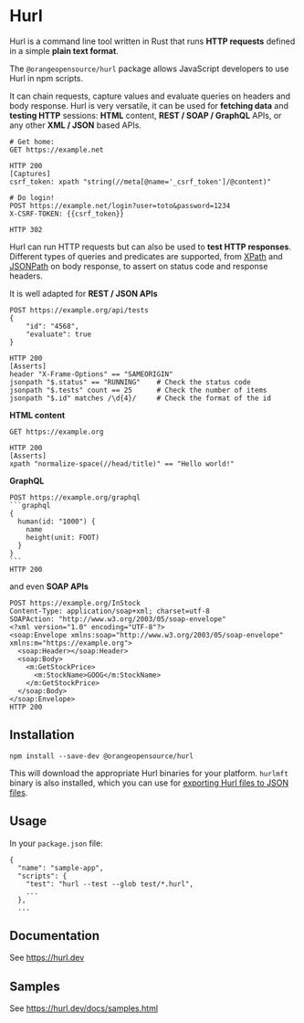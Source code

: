 # Hurl

Hurl is a command line tool written in Rust that runs <b>HTTP requests</b> defined in a simple <b>plain text format</b>.

The `@orangeopensource/hurl` package allows JavaScript developers to use Hurl in npm scripts.

It can chain requests, capture values and evaluate queries on headers and body response. Hurl is very
versatile, it can be used for <b>fetching data</b> and <b>testing HTTP</b> sessions: <b>HTML</b> content, <b>REST / SOAP / GraphQL</b> APIs, or any other <b>XML / JSON</b> based APIs.


```hurl
# Get home:
GET https://example.net

HTTP 200
[Captures]
csrf_token: xpath "string(//meta[@name='_csrf_token']/@content)"

# Do login!
POST https://example.net/login?user=toto&password=1234
X-CSRF-TOKEN: {{csrf_token}}

HTTP 302
```

Hurl can run HTTP requests but can also be used to <b>test HTTP responses</b>.
Different types of queries and predicates are supported, from [XPath](https://en.wikipedia.org/wiki/XPath) and 
[JSONPath](https://goessner.net/articles/JsonPath/) on body response, to assert on status code and response headers.

It is well adapted for <b>REST / JSON APIs</b>

```hurl
POST https://example.org/api/tests
{
    "id": "4568",
    "evaluate": true
}

HTTP 200
[Asserts]
header "X-Frame-Options" == "SAMEORIGIN"
jsonpath "$.status" == "RUNNING"    # Check the status code
jsonpath "$.tests" count == 25      # Check the number of items
jsonpath "$.id" matches /\d{4}/     # Check the format of the id
```

<b>HTML content</b>

```hurl
GET https://example.org

HTTP 200
[Asserts]
xpath "normalize-space(//head/title)" == "Hello world!"
```

<b>GraphQL</b>

~~~hurl
POST https://example.org/graphql
```graphql
{
  human(id: "1000") {
    name
    height(unit: FOOT)
  }
}
```
HTTP 200
~~~

and even <b>SOAP APIs</b>

```hurl
POST https://example.org/InStock
Content-Type: application/soap+xml; charset=utf-8
SOAPAction: "http://www.w3.org/2003/05/soap-envelope"
<?xml version="1.0" encoding="UTF-8"?>
<soap:Envelope xmlns:soap="http://www.w3.org/2003/05/soap-envelope" xmlns:m="https://example.org">
  <soap:Header></soap:Header>
  <soap:Body>
    <m:GetStockPrice>
      <m:StockName>GOOG</m:StockName>
    </m:GetStockPrice>
  </soap:Body>
</soap:Envelope>
HTTP 200
```

## Installation

```
npm install --save-dev @orangeopensource/hurl
```

This will download the appropriate Hurl binaries for your platform. `hurlmft` binary is also installed, which 
you can use for [exporting Hurl files to JSON files](https://hurl.dev/docs/frequently-asked-questions.html#how-can-i-use-my-hurl-files-outside-hurl). 


## Usage

In your `package.json` file:

```
{
  "name": "sample-app",
  "scripts": {
    "test": "hurl --test --glob test/*.hurl",
    ...
  },
  ...
```



## Documentation

See <https://hurl.dev>

## Samples

See <https://hurl.dev/docs/samples.html>